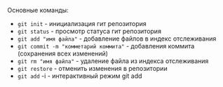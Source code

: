 Основные команды:
- `git init` - инициализация гит репозитория
- `git status` - просмотр статуса гит репозитория
- `git add "имя файла"` - добавление файлов в индекс отслеживания
- `git commit -m "комметарий коммита"` - добавления коммита (сохранения всех изменений)
- `git rm "имя файла"` - удаление файла из индекса отслеживания
- `git restore` - отменить изменения в репозитории 
- `git add` -i - интерактивный режим git add




